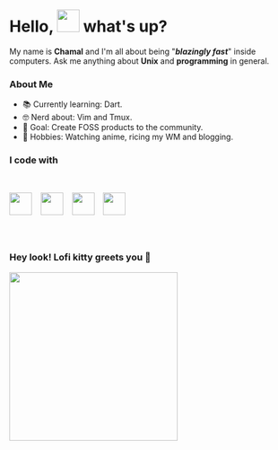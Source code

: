 # Hello, <img src="https://emojis.slackmojis.com/emojis/images/1577305505/7373/hand_wave.gif?1577305505" width=40> what's up?


My name is **Chamal** and I'm all about being "***blazingly fast***"  inside computers. Ask me anything about **Unix** and **programming** in general.

###

### About Me

- 📚 Currently learning: Dart.
- 🤓 Nerd about: Vim and Tmux.
- 🎯 Goal: Create FOSS products to the community.
- 🎲 Hobbies: Watching anime, ricing my WM and blogging.

###

### I code with

<br>

<img src="https://upload.wikimedia.org/wikipedia/commons/thumb/1/18/C_Programming_Language.svg/760px-C_Programming_Language.svg.png?20201031132917" width="40px"> &nbsp;&nbsp;
<img src="https://www.svgrepo.com/show/349419/javascript.svg" width="40px"> &nbsp;&nbsp;
<img src="https://www.svgrepo.com/show/452091/python.svg" width="40px"> &nbsp;&nbsp;
<img src="https://www.svgrepo.com/show/354020/lua.svg" width="40px">

###

<br>

### Hey look! Lofi kitty greets you 🧡

<img src="https://media0.giphy.com/media/v1.Y2lkPTc5MGI3NjExODJrdml6N3N1bmYwNzVvZnl3OWlpZnlnc3M3MG8yMjVyeGRkYmV1ZiZlcD12MV9pbnRlcm5hbF9naWZfYnlfaWQmY3Q9cw/ZXr7mOCKSkMrnuLNEu/giphy.webp" width="300px"></img>
